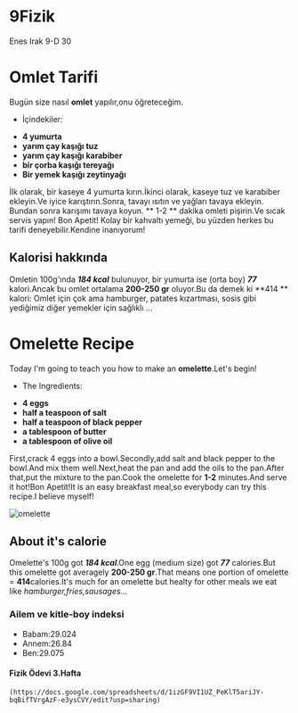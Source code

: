 # 9Fizik
Enes Irak 9-D 30

# Omlet Tarifi
 Bugün size nasıl **omlet** yapılır,onu öğreteceğim.
-  İçindekiler:
 * **4 yumurta**
 * **yarım çay kaşığı tuz**
 * **yarım çay kaşığı karabiber**
 * **bir çorba kaşığı tereyağı**
 * **Bir yemek kaşığı zeytinyağı**
 
  İlk olarak, bir kaseye 4 yumurta kırın.İkinci olarak, kaseye tuz ve karabiber ekleyin.Ve iyice karıştırın.Sonra, tavayı ısıtın ve yağları tavaya ekleyin. Bundan sonra karışımı tavaya koyun. ** 1-2 ** dakika omleti pişirin.Ve sıcak servis yapın! Bon Apetit! Kolay bir kahvaltı yemeği, bu yüzden herkes bu tarifi deneyebilir.Kendine inanıyorum!


## Kalorisi hakkında
 Omletin 100g'ında ***184 kcal*** bulunuyor, bir yumurta ise (orta boy) ***77*** kalori.Ancak bu omlet ortalama **200-250 gr** oluyor.Bu da demek ki  **414 ** kalori: Omlet için çok ama hamburger, patates kızartması, sosis gibi yediğimiz diğer yemekler için sağlıklı ... 
 
 
# Omelette Recipe
 Today I'm going to teach you how to make an **omelette**.Let's begin!
-  The Ingredients:
 * **4 eggs**
 * **half a teaspoon of salt**
 * **half a teaspoon of black pepper**
 * **a tablespoon of butter**
 * **a tablespoon of olive oil**
 
  First,crack 4 eggs into a bowl.Secondly,add salt and black pepper to the bowl.And mix them well.Next,heat the pan and add the oils to the pan.After that,put the mixture to the pan.Cook the omelette for **1-2** minutes.And serve it hot!Bon Apetit!It is an easy breakfast meal,so everybody can try this recipe.I believe myself!
  
  ![omelette](https://cdn.yemek.com/mncrop/940/625/uploads/2015/05/omlet-yemekcom.jpg)

## About it's calorie
 Omelette's 100g got ***184 kcal***.One egg (medium size) got ***77*** calories.But this omelette got averagely **200-250 gr**.That means one portion of omelette = **414**calories.It's much for an omelette but healty for other meals we eat like *hamburger,fries,sausages...*
 
 ### Ailem ve kitle-boy indeksi
  * Babam:29.024
  * Annem:26.84
  * Ben:29.075
#### Fizik Ödevi 3.Hafta
    (https://docs.google.com/spreadsheets/d/1izGF9VI1UZ_PeKlT5ariJY-bqBifTVrgAzF-e3ysCVY/edit?usp=sharing)
